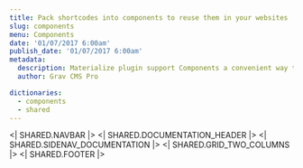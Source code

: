 ```yaml
---
title: Pack shortcodes into components to reuse them in your websites
slug: components
menu: Components
date: '01/07/2017 6:00am'
publish_date: '01/07/2017 6:00am'
metadata:
  description: Materialize plugin support Components a convenient way to pack complex shortcodes you can reuse in all your websites or to share contents through the current website
  author: Grav CMS Pro

dictionaries:
  - components
  - shared
---
```


<| SHARED.NAVBAR |>
<| SHARED.DOCUMENTATION_HEADER |>
<| SHARED.SIDENAV_DOCUMENTATION |>
<| SHARED.GRID_TWO_COLUMNS |>
<| SHARED.FOOTER |>
